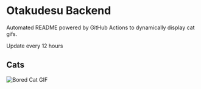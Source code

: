 # Otakudesu Backend

Automated README powered by GitHub Actions to dynamically display cat gifs.

 Update every 12 hours

## Cats

![Bored Cat GIF](https://media3.giphy.com/media/mlvseq9yvZhba/200.gif?cid=9acd02dam54gbibagjdki71k1c2rn56resra2lb9xlx4s4iq&ep=v1_gifs_search&rid=200.gif&ct=g)

